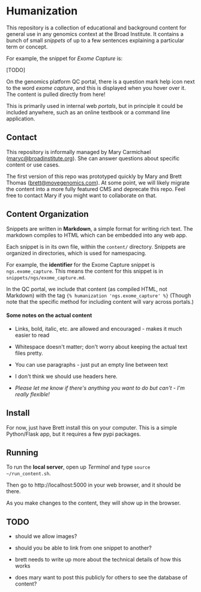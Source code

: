 Humanization
============

This repository is a collection of educational and background content for general use in any genomics context at the Broad Institute. 
It contains a bunch of small *snippets* of up to a few sentences explaining a particular term or concept. 

For example, the snippet for *Exome Capture* is: 

[TODO]

On the genomics platform QC portal, there is a question mark help icon next to the word *exome capture*, 
and this is displayed when you hover over it. The content is pulled directly from here! 

This is primarily used in internal web *portals*, but in principle it could be included anywhere, 
such as an online textbook or a command line application. 

## Contact 

This repository is informally managed by Mary Carmichael (maryc@broadinstitute.org). 
She can answer questions about specific content or use cases. 

The first version of this repo was prototyped quickly by Mary and Brett Thomas (brett@movegenomics.com). 
At some point, we will likely migrate the content into a more fully featured CMS and deprecate this repo. 
Feel free to contact Mary if you might want to collaborate on that. 

## Content Organization

Snippets are written in **Markdown**, a simple format for writing rich text. 
The markdown compiles to HTML which can be embedded into any web app. 

Each snippet is in its own file, within the `content/` directory. 
Snippets are organized in directories, which is used for namespacing. 

For example, the **identifier** for the Exome Capture snippet is `ngs.exome_capture`. 
This means the content for this snippet is in `snippets/ngs/exome_capture.md`. 

In the QC portal, we include that content (as compiled HTML, not Markdown) with the tag `{% humanization 'ngs.exome_capture' %}` 
(Though note that the specific method for including content will vary across portals.) 

#### Some notes on the actual content 

- Links, bold, italic, etc. are allowed and encouraged - makes it much easier to read 

- Whitespace doesn't matter; don't worry about keeping the actual text files pretty. 

- You can use paragraphs - just put an empty line between text

- I don't think we should use headers here. 

- *Please let me know if there's anything you want to do but can't - I'm really flexible!* 

## Install 

For now, just have Brett install this on your computer. 
This is a simple Python/Flask app, but it requires a few pypi packages. 

## Running

To run the **local server**, open up *Terminal* and type `source ~/run_content.sh`. 

Then go to http://localhost:5000 in your web browser, and it should be there. 

As you make changes to the content, they will show up in the browser. 

## TODO

- should we allow images?

- should you be able to link from one snippet to another?

- brett needs to write up more about the technical details of how this works 

- does mary want to post this publicly for others to see the database of content? 
